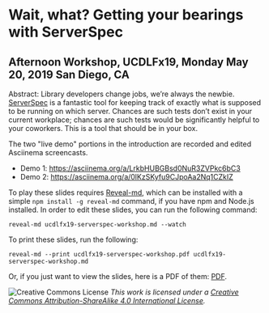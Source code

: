 # Wait, what? Getting your bearings with ServerSpec
## Afternoon Workshop, UCDLFx19, Monday May 20, 2019 San Diego, CA

  Abstract: Library developers change jobs, we’re always the newbie.
  [ServerSpec](https://serverspec.org/) is a fantastic tool for keeping track of
  exactly what is supposed to be running on which server. Chances are such tests
  don’t exist in your current workplace; chances are such tests would be
  significantly helpful to your coworkers. This is a tool that should be in
  your box.

  The two "live demo" portions in the introduction are recorded and edited Asciinema screencasts.

  * Demo 1: https://asciinema.org/a/LrkbHUBGBsd0NuR3ZVPkc6bC3
  * Demo 2: https://asciinema.org/a/0lKzSKyfu9CJpoAa2Nq1CZkIZ

  To play these slides requires [Reveal-md](https://github.com/webpro/reveal-md), which
  can be installed with a simple `npm install -g reveal-md` command, if you have
  npm and Node.js installed. In order to edit these slides, you can run the
  following command:

  `reveal-md ucdlfx19-serverspec-workshop.md --watch`

  To print these slides, run the following:

  `reveal-md --print ucdlfx19-serverspec-workshop.pdf ucdlfx19-serverspec-workshop.md`

  Or, if you just want to view the slides, here is a PDF of them:
  [PDF](ucdlfx19-serverspec-workshop.pdf).

![Creative Commons License](https://i.creativecommons.org/l/by-sa/4.0/80x15.png)
_This work is licensed under a [Creative Commons Attribution-ShareAlike 4.0 International License](http://creativecommons.org/licenses/by-sa/4.0/)</a>._
